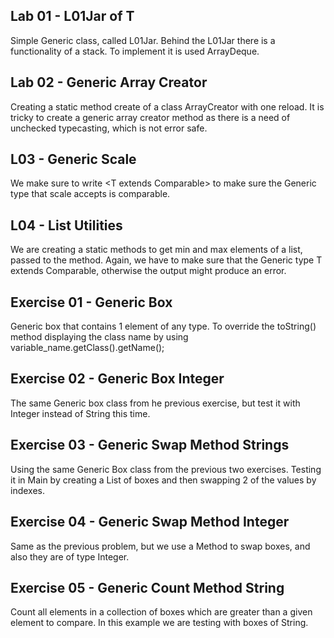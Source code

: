 Lab 01 - L01Jar of T
-

Simple Generic class, called L01Jar. Behind the L01Jar there is a functionality of a stack. To implement it 
is used ArrayDeque.

Lab 02 - Generic Array Creator
-

Creating a static method create of a class ArrayCreator with one reload. It is tricky to create a generic array creator 
method as there is a need of unchecked typecasting, which is not error safe. 

L03 - Generic Scale
-

We make sure to write <T extends Comparable<T>> to make sure the Generic type that scale accepts is comparable. 

L04 - List Utilities
-

We are creating a static methods to get min and max elements of a list, passed to the method. Again, we have to 
make sure that the Generic type T extends Comparable<T>, otherwise the output might produce an error. 

Exercise 01 - Generic Box
-

Generic box that contains 1 element of any type. To override the toString() method displaying the class name by 
using variable_name.getClass().getName();

Exercise 02 - Generic Box Integer
-

The same Generic box class from he previous exercise, but test it with Integer instead of String this time. 

Exercise 03 - Generic Swap Method Strings
-

Using the same Generic Box class from the previous two exercises. Testing it in Main by creating a List of boxes 
and then swapping 2 of the values by indexes.

Exercise 04 - Generic Swap Method Integer
-

Same as the previous problem, but we use a Method to swap boxes, and also they are of type Integer.

Exercise 05 - Generic Count Method String
-

Count all elements in a collection of boxes which are greater than a given element to compare. In this example we are 
testing with boxes of String.